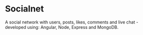 # Socialnet
A social network with users, posts, likes, comments and live chat - developed using: Angular, Node, Express and MongoDB.

